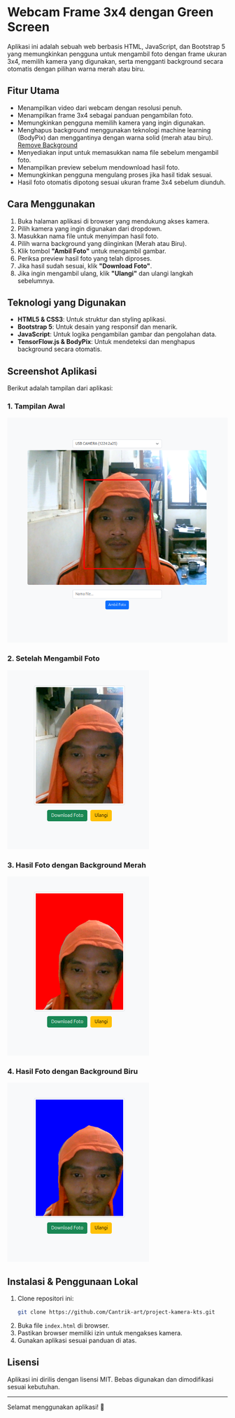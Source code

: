 # Webcam Frame 3x4 dengan Green Screen

Aplikasi ini adalah sebuah web berbasis HTML, JavaScript, dan Bootstrap 5 yang memungkinkan pengguna untuk mengambil foto dengan frame ukuran 3x4, memilih kamera yang digunakan, serta mengganti background secara otomatis dengan pilihan warna merah atau biru.

## Fitur Utama
- Menampilkan video dari webcam dengan resolusi penuh.
- Menampilkan frame 3x4 sebagai panduan pengambilan foto.
- Memungkinkan pengguna memilih kamera yang ingin digunakan.
- Menghapus background menggunakan teknologi machine learning (BodyPix) dan menggantinya dengan warna solid (merah atau biru). [Remove Background](https://cantrik-art.github.io/project-kamera-kts/greedscreen.html)
- Menyediakan input untuk memasukkan nama file sebelum mengambil foto.
- Menampilkan preview sebelum mendownload hasil foto.
- Memungkinkan pengguna mengulang proses jika hasil tidak sesuai.
- Hasil foto otomatis dipotong sesuai ukuran frame 3x4 sebelum diunduh.

## Cara Menggunakan
1. Buka halaman aplikasi di browser yang mendukung akses kamera.
2. Pilih kamera yang ingin digunakan dari dropdown.
3. Masukkan nama file untuk menyimpan hasil foto.
4. Pilih warna background yang diinginkan (Merah atau Biru).
5. Klik tombol **"Ambil Foto"** untuk mengambil gambar.
6. Periksa preview hasil foto yang telah diproses.
7. Jika hasil sudah sesuai, klik **"Download Foto"**.
8. Jika ingin mengambil ulang, klik **"Ulangi"** dan ulangi langkah sebelumnya.

## Teknologi yang Digunakan
- **HTML5 & CSS3**: Untuk struktur dan styling aplikasi.
- **Bootstrap 5**: Untuk desain yang responsif dan menarik.
- **JavaScript**: Untuk logika pengambilan gambar dan pengolahan data.
- **TensorFlow.js & BodyPix**: Untuk mendeteksi dan menghapus background secara otomatis.

## Screenshot Aplikasi
Berikut adalah tampilan dari aplikasi:

### 1. Tampilan Awal
![Tampilan Awal](images/tampilan-awal.png)

### 2. Setelah Mengambil Foto
![Preview Foto](images/preview.png)

### 3. Hasil Foto dengan Background Merah
![Hasil Merah](images/merah.png)

### 4. Hasil Foto dengan Background Biru
![Hasil Biru](images/biru.png)

## Instalasi & Penggunaan Lokal
1. Clone repositori ini:
   ```bash
   git clone https://github.com/Cantrik-art/project-kamera-kts.git
   ```
2. Buka file `index.html` di browser.
3. Pastikan browser memiliki izin untuk mengakses kamera.
4. Gunakan aplikasi sesuai panduan di atas.

## Lisensi
Aplikasi ini dirilis dengan lisensi MIT. Bebas digunakan dan dimodifikasi sesuai kebutuhan.

---

Selamat menggunakan aplikasi! 🚀


